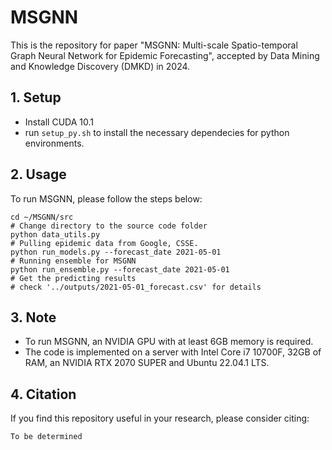# MSGNN
This is the repository for paper "MSGNN: Multi-scale Spatio-temporal Graph Neural Network for Epidemic Forecasting", accepted by Data Mining and Knowledge Discovery (DMKD) in 2024. 

## 1. Setup
- Install CUDA 10.1
- run `setup_py.sh` to install the necessary dependecies for python environments.


## 2. Usage
To run MSGNN, please follow the steps below:
```shell
cd ~/MSGNN/src
# Change directory to the source code folder
python data_utils.py 
# Pulling epidemic data from Google, CSSE. 
python run_models.py --forecast_date 2021-05-01 
# Running ensemble for MSGNN
python run_ensemble.py --forecast_date 2021-05-01
# Get the predicting results
# check '../outputs/2021-05-01_forecast.csv' for details
```

## 3. Note
- To run MSGNN, an NVIDIA GPU with at least 6GB memory is required.
- The code is implemented on a server with Intel Core i7 10700F, 32GB of RAM, an NVIDIA RTX 2070 SUPER and Ubuntu 22.04.1 LTS.  

## 4. Citation
If you find this repository useful in your research, please consider citing:
```script
To be determined

```
